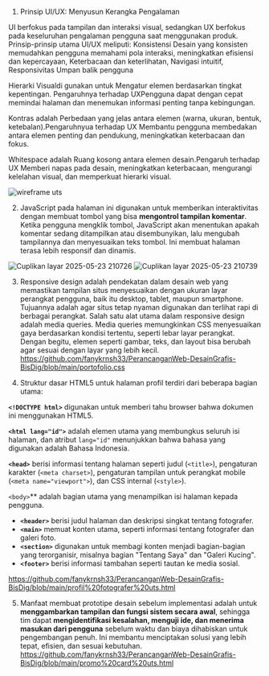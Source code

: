 1) Prinsip UI/UX: Menyusun Kerangka Pengalaman

UI berfokus pada tampilan dan interaksi visual, sedangkan UX berfokus pada keseluruhan pengalaman pengguna saat menggunakan produk. Prinsip-prinsip utama UI/UX meliputi:
Konsistensi Desain yang konsisten memudahkan pengguna memahami pola interaksi, meningkatkan efisiensi dan kepercayaan, Keterbacaan dan keterlihatan, Navigasi intuitif, Responsivitas
Umpan balik pengguna

Hierarki Visualdi gunakan untuk Mengatur elemen berdasarkan tingkat kepentingan. Pengaruhnya terhadap UXPengguna dapat dengan cepat memindai halaman dan menemukan informasi penting tanpa kebingungan.

Kontras adalah Perbedaan yang jelas antara elemen (warna, ukuran, bentuk, ketebalan).Pengaruhnyua terhadap UX Membantu pengguna membedakan antara elemen penting dan pendukung, meningkatkan keterbacaan dan fokus.

Whitespace adalah Ruang kosong antara elemen desain.Pengaruh terhadap UX Memberi napas pada desain, meningkatkan keterbacaan, mengurangi kelelahan visual, dan memperkuat hierarki visual.

![wireframe uts](https://github.com/user-attachments/assets/263f6ec2-343d-4a72-9df5-e7fdf8d1e377)

2) JavaScript pada halaman ini digunakan untuk memberikan interaktivitas dengan membuat tombol yang bisa **mengontrol tampilan komentar**. Ketika pengguna mengklik tombol, JavaScript akan menentukan apakah komentar sedang ditampilkan atau disembunyikan, lalu mengubah tampilannya dan menyesuaikan teks tombol. Ini membuat halaman terasa lebih responsif dan dinamis.
      
![Cuplikan layar 2025-05-23 210726](https://github.com/user-attachments/assets/acec88f0-4a5c-499e-8ebf-e630be77f63a)
![Cuplikan layar 2025-05-23 210739](https://github.com/user-attachments/assets/7c2fabea-2924-4074-a465-228cb9f82202)

3) Responsive design adalah pendekatan dalam desain web yang memastikan tampilan situs menyesuaikan dengan ukuran layar perangkat pengguna, baik itu desktop, tablet, maupun smartphone. Tujuannya adalah agar situs tetap nyaman digunakan dan terlihat rapi di berbagai perangkat. Salah satu alat utama dalam responsive design adalah media queries. Media queries memungkinkan CSS menyesuaikan gaya berdasarkan kondisi tertentu, seperti lebar layar perangkat. Dengan begitu, elemen seperti gambar, teks, dan layout bisa berubah agar sesuai dengan layar yang lebih kecil.
   https://github.com/fanykrnsh33/PerancanganWeb-DesainGrafis-BisDig/blob/main/portofolio.css

4) Struktur dasar HTML5 untuk halaman profil terdiri dari beberapa bagian utama:

 **`<!DOCTYPE html>`** digunakan untuk memberi tahu browser bahwa dokumen ini menggunakan HTML5.

 **`<html lang="id">`** adalah elemen utama yang membungkus seluruh isi halaman, dan atribut `lang="id"` menunjukkan bahwa bahasa yang digunakan adalah Bahasa Indonesia.

 **`<head>`** berisi informasi tentang halaman seperti judul (`<title>`), pengaturan karakter (`<meta charset>`), pengaturan tampilan untuk perangkat mobile (`<meta name="viewport">`), dan CSS internal (`<style>`).

`<body>`** adalah bagian utama yang menampilkan isi halaman kepada pengguna.

   * **`<header>`** berisi judul halaman dan deskripsi singkat tentang fotografer.
   * **`<main>`** memuat konten utama, seperti informasi tentang fotografer dan galeri foto.
   * **`<section>`** digunakan untuk membagi konten menjadi bagian-bagian yang terorganisir, misalnya bagian "Tentang Saya" dan "Galeri Kucing".
   * **`<footer>`** berisi informasi tambahan seperti tautan ke media sosial.

https://github.com/fanykrnsh33/PerancanganWeb-DesainGrafis-BisDig/blob/main/profil%20fotografer%20uts.html

5) Manfaat membuat prototipe desain sebelum implementasi adalah untuk **menggambarkan tampilan dan fungsi sistem secara awal**, sehingga tim dapat **mengidentifikasi kesalahan, menguji ide, dan menerima masukan dari pengguna** sebelum waktu dan biaya dihabiskan untuk pengembangan penuh. Ini membantu menciptakan solusi yang lebih tepat, efisien, dan sesuai kebutuhan.
    https://github.com/fanykrnsh33/PerancanganWeb-DesainGrafis-BisDig/blob/main/promo%20card%20uts.html

